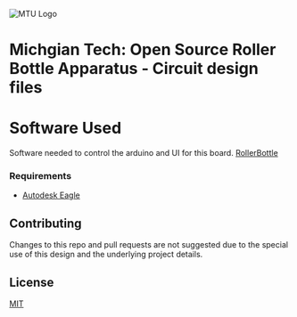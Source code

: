 ![MTU Logo](https://www.mtu.edu/mtu_resources/images/logos/michigan-tech-logo.svg)
# Michgian Tech: Open Source Roller Bottle Apparatus - Circuit design files

# Software Used
Software needed to control the arduino and UI for this board. [RollerBottle](https://github.com/dhappleg/RollerBottle)

### Requirements 
* [Autodesk Eagle](https://www.autodesk.com/products/eagle/overview)

## Contributing
Changes to this repo and pull requests are not suggested due to the special use of this design and the underlying project details. 

## License
[MIT](https://choosealicense.com/licenses/mit/)